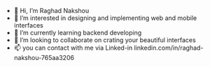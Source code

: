 - 👋 Hi, I’m Raghad Nakshou
- 👀 I’m interested in designing and implementing web and mobile interfaces
- 🌱 I’m currently learning backend developing
- 💞️ I’m looking to collaborate on crating your beautiful interfaces
- 📫 you can contact with me via Linked-in linkedin.com/in/raghad-nakshou-765aa3206

<!---
raghoooood/raghoooood is a ✨ special ✨ repository because its `README.md` (this file) appears on your GitHub profile.
You can click the Preview link to take a look at your changes.
--->
